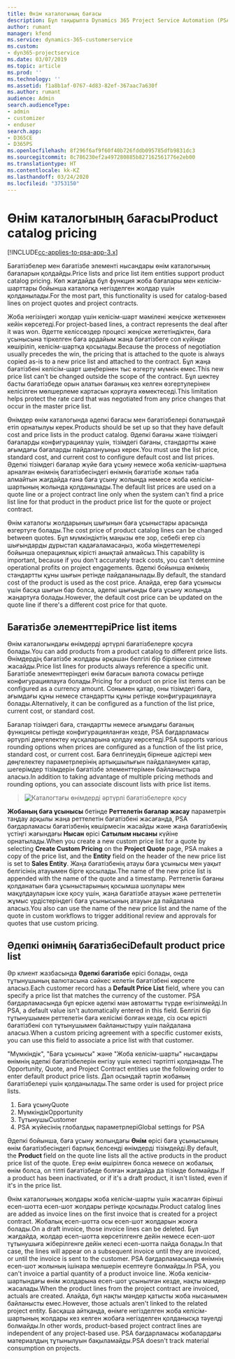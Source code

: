 ```yaml
---
title: Өнім каталогының бағасы
description: Бұл тақырыпта Dynamics 365 Project Service Automation (PSA) бағдарламасында өнім каталогының бағасы қалай жұмыс істейтіні туралы ақпарат берілген.
author: rumant
manager: kfend
ms.service: dynamics-365-customerservice
ms.custom:
- dyn365-projectservice
ms.date: 03/07/2019
ms.topic: article
ms.prod: ''
ms.technology: ''
ms.assetid: f1a8b1af-0767-4d83-82ef-367aac7a630f
ms.author: rumant
audience: Admin
search.audienceType:
- admin
- customizer
- enduser
search.app:
- D365CE
- D365PS
ms.openlocfilehash: 8f296f6af9f60f40b726fddb095785dfb9831dc3
ms.sourcegitcommit: 8c786230ef2a497280885b827162561776e2eb00
ms.translationtype: HT
ms.contentlocale: kk-KZ
ms.lasthandoff: 03/24/2020
ms.locfileid: "3753150"
---
```

# <a name="product-catalog-pricing"></a><span data-ttu-id="0381c-103">Өнім каталогының бағасы</span><span class="sxs-lookup"><span data-stu-id="0381c-103">Product catalog pricing</span></span> 

[!INCLUDE[cc-applies-to-psa-app-3.x](../includes/cc-applies-to-psa-app-3x.md)]


<span data-ttu-id="0381c-104">Бағатізбелер мен бағатізбе элементі нысандары өнім каталогының бағаларын қолдайды.</span><span class="sxs-lookup"><span data-stu-id="0381c-104">Price lists and price list item entities support product catalog pricing.</span></span> <span data-ttu-id="0381c-105">Көп жағдайда бұл функция жоба бағалары мен келісім-шарттары бойынша каталогқа негізделген жолдар үшін қолданылады.</span><span class="sxs-lookup"><span data-stu-id="0381c-105">For the most part, this functionality is used for catalog-based lines on project quotes and project contracts.</span></span>

<span data-ttu-id="0381c-106">Жоба негізіндегі жолдар үшін келісім-шарт мәмілені жеңіске жеткеннен кейін көрсетеді.</span><span class="sxs-lookup"><span data-stu-id="0381c-106">For project-based lines, a contract represents the deal after it was won.</span></span> <span data-ttu-id="0381c-107">Әдетте келіссөздер процесі жеңіске жететіндіктен, баға ұсынысына тіркелген баға әрдайым жаңа бағатізбеге сол күйінде көшіріліп, келісім-шартқа қосылады.</span><span class="sxs-lookup"><span data-stu-id="0381c-107">Because the process of negotiation usually precedes the win, the pricing that is attached to the quote is always copied as-is to a new price list and attached to the contract.</span></span> <span data-ttu-id="0381c-108">Бұл жаңа бағатізбені келісім-шарт шеңберінен тыс өзгерту мүмкін емес.</span><span class="sxs-lookup"><span data-stu-id="0381c-108">This new price list can't be changed outside the scope of the contract.</span></span> <span data-ttu-id="0381c-109">Бұл шектеу басты бағатізбеде орын алатын бағаның кез келген өзгертулерінен келісілген мөлшерлеме картасын қорғауға көмектеседі.</span><span class="sxs-lookup"><span data-stu-id="0381c-109">This limitation helps protect the rate card that was negotiated from any price changes that occur in the master price list.</span></span>

<span data-ttu-id="0381c-110">Өнімдер өнім каталогында әдепкі бағасы мен бағатізбелері болатындай етіп орнатылуы керек.</span><span class="sxs-lookup"><span data-stu-id="0381c-110">Products should be set up so that they have default cost and price lists in the product catalog.</span></span> <span data-ttu-id="0381c-111">Әдепкі бағаны және тізімдегі бағаларды конфигурациялау үшін, тізімдегі бағаны, стандартты және ағымдағы бағаларды пайдалануыңыз керек.</span><span class="sxs-lookup"><span data-stu-id="0381c-111">You must use the list price, standard cost, and current cost to configure default cost and list prices.</span></span> <span data-ttu-id="0381c-112">Әдепкі тізімдегі бағалар жүйе баға ұсыну немесе жоба келісім-шартына арналған өнімнің бағатізбесіндегі өнімнің бағатізбе жолын таба алмайтын жағдайда ғана баға ұсыну жолында немесе жоба келісім-шартының жолында қолданылады.</span><span class="sxs-lookup"><span data-stu-id="0381c-112">The default list prices are used on a quote line or a project contract line only when the system can't find a price list line for that product in the product price list for the quote or project contract.</span></span>

<span data-ttu-id="0381c-113">Өнім каталогы жолдарының шығынын баға ұсыныстары арасында өзгертуге болады.</span><span class="sxs-lookup"><span data-stu-id="0381c-113">The cost price of product catalog lines can be changed between quotes.</span></span> <span data-ttu-id="0381c-114">Бұл мүмкіндіктің маңызы өте зор, себебі егер сіз шығындарды дұрыстап қадағаламасаңыз, жоба міндеттемелері бойынша операциялық кірісті анықтай алмайсыз.</span><span class="sxs-lookup"><span data-stu-id="0381c-114">This capability is important, because if you don't accurately track costs, you can't determine operational profits on project engagements.</span></span> <span data-ttu-id="0381c-115">Әдепкі бойынша өнімнің стандартты құны шығын ретінде пайдаланылады.</span><span class="sxs-lookup"><span data-stu-id="0381c-115">By default, the standard cost of the product is used as the cost price.</span></span> <span data-ttu-id="0381c-116">Алайда, егер баға ұсынысы үшін басқа шығын бар болса, әдепкі шығынды баға ұсыну жолында жаңартуға болады.</span><span class="sxs-lookup"><span data-stu-id="0381c-116">However, the default cost price can be updated on the quote line if there's a different cost price for that quote.</span></span>

## <a name="price-list-items"></a><span data-ttu-id="0381c-117">Бағатізбе элементтері</span><span class="sxs-lookup"><span data-stu-id="0381c-117">Price list items</span></span>

<span data-ttu-id="0381c-118">Өнім каталогындағы өнімдерді әртүрлі бағатізбелерге қосуға болады.</span><span class="sxs-lookup"><span data-stu-id="0381c-118">You can add products from a product catalog to different price lists.</span></span> <span data-ttu-id="0381c-119">Өнімдердің бағатізбе жолдары әрқашан белгілі бір бірлікке сілтеме жасайды.</span><span class="sxs-lookup"><span data-stu-id="0381c-119">Price list lines for products always reference a specific unit.</span></span> <span data-ttu-id="0381c-120">Бағатізбе элементтеріндегі өнім бағасын валюта сомасы ретінде конфигурациялауға болады.</span><span class="sxs-lookup"><span data-stu-id="0381c-120">Pricing for a product on price list items can be configured as a currency amount.</span></span> <span data-ttu-id="0381c-121">Сонымен қатар, оны тізімдегі баға, ағымдағы құны немесе стандартты құны ретінде конфигурациялауға болады.</span><span class="sxs-lookup"><span data-stu-id="0381c-121">Alternatively, it can be configured as a function of the list price, current cost, or standard cost.</span></span>

<span data-ttu-id="0381c-122">Бағалар тізімдегі баға, стандартты немесе ағымдағы бағаның функциясы ретінде конфигурацияланған кезде, PSA бағдарламасы әртүрлі дөңгелектеу нұсқаларына қолдау көрсетеді.</span><span class="sxs-lookup"><span data-stu-id="0381c-122">PSA supports various rounding options when prices are configured as a function of the list price, standard cost, or current cost.</span></span> <span data-ttu-id="0381c-123">Баға белгілеудің бірнеше әдістері мен дөңгелектеу параметрлерінің артықшылығын пайдаланумен қатар, шегерімдер тізімдерін бағатізбе элементтерімен байланыстыра аласыз.</span><span class="sxs-lookup"><span data-stu-id="0381c-123">In addition to taking advantage of multiple pricing methods and rounding options, you can associate discount lists with price list items.</span></span> 

> ![Каталогтағы өнімдерді әртүрлі бағатізбелерге қосу](media/basic-guide-16.png)

<span data-ttu-id="0381c-125">**Жобаның баға ұсынысы** бетінде **Реттелетін бағалар жасау** параметрін таңдау арқылы жаңа реттелетін бағатізбені жасағанда, PSA бағдарламасы бағатізбенің көшірмесін жасайды және жаңа бағатізбенің үстіңгі жағындағы **Нысан** өрісі **Сатылым нысаны** күйіне орнатылады.</span><span class="sxs-lookup"><span data-stu-id="0381c-125">When you create a new custom price list for a quote by selecting **Create Custom Pricing** on the **Project Quote** page, PSA makes a copy of the price list, and the **Entity** field on the header of the new price list is set to **Sales Entity**.</span></span> <span data-ttu-id="0381c-126">Жаңа бағатізбенің атауы баға ұсынысы мен уақыт белгісінің атауымен бірге қосылады.</span><span class="sxs-lookup"><span data-stu-id="0381c-126">The name of the new price list is appended with the name of the quote and a timestamp.</span></span> <span data-ttu-id="0381c-127">Реттелетін бағаны қолданатын баға ұсыныстарының қосымша шолулары мен мақұлдауларын іске қосу үшін, жаңа бағатізбе атауын және реттелетін жұмыс үрдістеріндегі баға ұсынысының атауын да пайдалана аласыз.</span><span class="sxs-lookup"><span data-stu-id="0381c-127">You also can use the name of the new price list and the name of the quote in custom workflows to trigger additional review and approvals for quotes that use custom pricing.</span></span>

 
## <a name="default-product-price-list"></a><span data-ttu-id="0381c-128">Әдепкі өнімнің бағатізбесі</span><span class="sxs-lookup"><span data-stu-id="0381c-128">Default product price list</span></span>
<span data-ttu-id="0381c-129">Әр клиент жазбасында **Әдепкі бағатізбе** өрісі болады, онда тұтынушының валютасына сәйкес келетін бағатізбені көрсете аласыз.</span><span class="sxs-lookup"><span data-stu-id="0381c-129">Each customer record has a **Default Price List** field, where you can specify a price list that matches the currency of the customer.</span></span> <span data-ttu-id="0381c-130">PSA бағдарламасында бұл өріске әдепкі мән автоматты түрде енгізілмейді.</span><span class="sxs-lookup"><span data-stu-id="0381c-130">In PSA, a default value isn't automatically entered in this field.</span></span> <span data-ttu-id="0381c-131">Белгілі бір тұтынушымен реттелетін баға келісімі болған кезде, сіз осы өрісті бағатізбені сол тұтынушымен байланыстыру үшін пайдалана аласыз.</span><span class="sxs-lookup"><span data-stu-id="0381c-131">When a custom pricing agreement with a specific customer exists, you can use this field to associate a price list with that customer.</span></span>

<span data-ttu-id="0381c-132">"Мүмкіндік", "Баға ұсынысы" және "Жоба келісім-шарты" нысандары өнімнің әдепкі бағатізбелерін енгізу үшін келесі тәртіпті қолданады.</span><span class="sxs-lookup"><span data-stu-id="0381c-132">The Opportunity, Quote, and Project Contract entities use the following order to enter default product price lists.</span></span> <span data-ttu-id="0381c-133">Дәл осындай тәртіп жобаның бағатізбелері үшін қолданылады.</span><span class="sxs-lookup"><span data-stu-id="0381c-133">The same order is used for project price lists.</span></span>

1.  <span data-ttu-id="0381c-134">Баға ұсыну</span><span class="sxs-lookup"><span data-stu-id="0381c-134">Quote</span></span>
2.  <span data-ttu-id="0381c-135">Мүмкіндік</span><span class="sxs-lookup"><span data-stu-id="0381c-135">Opportunity</span></span>
3.  <span data-ttu-id="0381c-136">Тұтынушы</span><span class="sxs-lookup"><span data-stu-id="0381c-136">Customer</span></span>
4.  <span data-ttu-id="0381c-137">PSA жүйесінің глобалдық параметрлері</span><span class="sxs-lookup"><span data-stu-id="0381c-137">Global settings for PSA</span></span>

<span data-ttu-id="0381c-138">Әдепкі бойынша, баға ұсыну жолындағы **Өнім** өрісі баға ұсынысының өнім бағатізбесіндегі барлық белсенді өнімдерді тізімдейді.</span><span class="sxs-lookup"><span data-stu-id="0381c-138">By default, the **Product** field on the quote line lists all the active products in the product price list of the quote.</span></span> <span data-ttu-id="0381c-139">Егер өнім өшірілген болса немесе ол жобалық өнім болса, ол тіпті бағатізбеде болған жағдайда да тізімде болмайды.</span><span class="sxs-lookup"><span data-stu-id="0381c-139">If a product has been inactivated, or if it's a draft product, it isn't listed, even if it's in the price list.</span></span> 

<span data-ttu-id="0381c-140">Өнім каталогының жолдары жоба келісім-шарты үшін жасалған бірінші есеп-шотта есеп-шот жолдары ретінде қосылады.</span><span class="sxs-lookup"><span data-stu-id="0381c-140">Product catalog lines are added as invoice lines on the first invoice that is created for a project contract.</span></span> <span data-ttu-id="0381c-141">Жобалық есеп-шотта осы есеп-шот жолдарын жоюға болады.</span><span class="sxs-lookup"><span data-stu-id="0381c-141">On a draft invoice, those invoice lines can be deleted.</span></span> <span data-ttu-id="0381c-142">Бұл жағдайда, жолдар есеп-шотта көрсетілгенге дейін немесе есеп-шот тұтынушыға жіберілгенге дейін келесі есеп-шотта пайда болады.</span><span class="sxs-lookup"><span data-stu-id="0381c-142">In that case, the lines will appear on a subsequent invoice until they are invoiced, or until the invoice is sent to the customer.</span></span> <span data-ttu-id="0381c-143">PSA бағдарламасында өнімнің есеп-шот жолының ішінара мөлшерін есептеуге болмайды.</span><span class="sxs-lookup"><span data-stu-id="0381c-143">In PSA, you can't invoice a partial quantity of a product invoice line.</span></span> <span data-ttu-id="0381c-144">Жоба келісім-шартындағы өнім жолдарына есеп-шот ұсынылған кезде, нақты мәндер жасалады.</span><span class="sxs-lookup"><span data-stu-id="0381c-144">When the product lines from the project contract are invoiced, actuals are created.</span></span> <span data-ttu-id="0381c-145">Алайда, бұл нақты мәндер қатысты жоба нысанымен байланысты емес.</span><span class="sxs-lookup"><span data-stu-id="0381c-145">However, those actuals aren't linked to the related project entity.</span></span> <span data-ttu-id="0381c-146">Басқаша айтқанда, өнімге негізделген жоба келісім-шартының жолдары кез келген жобаға негізделген қолданысқа тәуелді болмайды.</span><span class="sxs-lookup"><span data-stu-id="0381c-146">In other words, product-based project contract lines are independent of any project-based use.</span></span> <span data-ttu-id="0381c-147">PSA бағдарламасы жобалардағы материалдың тұтынылуын бақыламайды.</span><span class="sxs-lookup"><span data-stu-id="0381c-147">PSA doesn't track material consumption on projects.</span></span>
